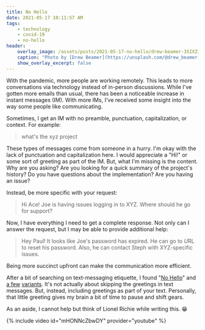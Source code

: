 ```yaml
---
title: No Hello
date: 2021-05-17 10:11:57 AM
tags:
    - technology
    - covid-19
    - no-hello
header:
    overlay_image: /assets/posts/2021-05-17-no-hello/drew-beamer-3SIXZisims4-unsplash.jpg
    caption: "Photo by [Drew Beamer](https://unsplash.com/@drew_beamer) on [**Unsplash**](https://unsplash.com/photos/3SIXZisims4)"    
    show_overlay_excerpt: false 
---
```


With the pandemic, more people are working remotely.  This leads to more conversations via technology instead of in-person discussions.  While I've gotten more emails than usual, there has been a noticeable increase in instant messages (IM).  With more IMs, I've received some insight into the way some people like communicating.

Sometimes, I get an IM with no preamble, punctuation, capitalization, or context.  For example:

> what's the xyz project

These types of messages come from someone in a hurry.  I'm okay with the lack of punctuation and capitalization here.  I would appreciate a "Hi!" or some sort of greeting as part of the IM.  But, what I'm missing is the content.  Why are you asking?  Are you looking for a quick summary of the project's history?  Do you have questions about the implementation?  Are you having an issue?

Instead, be more specific with your request:

> Hi Ace!  Joe is having issues logging in to XYZ.  Where should he go for support?

Now, I have everything I need to get a complete response.  Not only can I answer the request, but I may be able to provide additional help:

> Hey Paul!  It looks like Joe's password has expired.  He can go to *U*RL to reset his password.  Also, he can contact Steph with XYZ-specific issues.

Being more succinct upfront can make the communication more efficient.

After a bit of searching on text-messaging etiquette, I found "[No Hello](https://www.nohello.com/)" and [a few](https://nohello.net/) [variants](https://nohello.club/).  It's not actually about skipping the greetings in text messages.  But, instead, including greetings as part of your text.  Personally, that little greeting gives my brain a bit of time to pause and shift gears.

As an aside, I cannot help but think of Lionel Richie while writing this. 😁

{% include video id="mHONNcZbwDY" provider="youtube" %}
